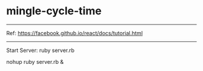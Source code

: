 # mingle-cycle-time

---
Ref: https://facebook.github.io/react/docs/tutorial.html

---
Start Server: ruby server.rb

nohup ruby server.rb &

